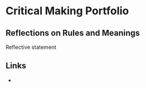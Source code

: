 # Critical Making Portfolio
## Reflections on Rules and Meanings

Reflective statement

## Links

- []()